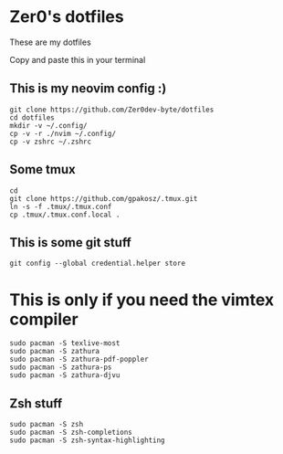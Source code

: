 # Zer0's dotfiles
These are my dotfiles

Copy and paste this in your terminal

## This is my neovim config :)
```
git clone https://github.com/Zer0dev-byte/dotfiles
cd dotfiles
mkdir -v ~/.config/
cp -v -r ./nvim ~/.config/
cp -v zshrc ~/.zshrc
```

## Some tmux
```
cd
git clone https://github.com/gpakosz/.tmux.git
ln -s -f .tmux/.tmux.conf
cp .tmux/.tmux.conf.local .
```

## This is some git stuff
```
git config --global credential.helper store
```

# This is only if you need the vimtex compiler
```
sudo pacman -S texlive-most
sudo pacman -S zathura
sudo pacman -S zathura-pdf-poppler
sudo pacman -S zathura-ps
sudo pacman -S zathura-djvu

```

## Zsh stuff
```
sudo pacman -S zsh
sudo pacman -S zsh-completions
sudo pacman -S zsh-syntax-highlighting 
```
